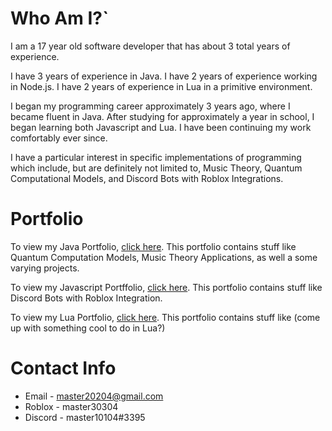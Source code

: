 # Who Am I?`

I am a 17 year old software developer that has about 3 total years of experience.

I have 3 years of experience in Java.
I have 2 years of experience working in Node.js.
I have 2 years of experience in Lua in a primitive environment.

I began my programming career approximately 3 years ago, where I became fluent in Java. After studying for approximately a year in school, I began learning both Javascript and Lua. I have been continuing my work comfortably ever since.

I have a particular interest in specific implementations of programming which include, but are definitely not limited to, Music Theory, Quantum Computational Models, and Discord Bots with Roblox Integrations.

# Portfolio

To view my Java Portfolio, [click here](https://master10104.github.io/javaPortfolio.md). This portfolio contains stuff like Quantum Computation Models, Music Theory Applications, as well a some varying projects.

To view my Javascript Portffolio, [click here](https://master10104.github.io/jsPortfolio.md). This portfolio contains stuff like Discord Bots with Roblox Integration.

To view my Lua Portfolio, [click here](https://master10104.github.io/luaPortfolio.md). This portfolio contains stuff like (come up with something cool to do in Lua?)

# Contact Info

* Email - master20204@gmail.com
* Roblox - master30304
* Discord - master10104#3395
